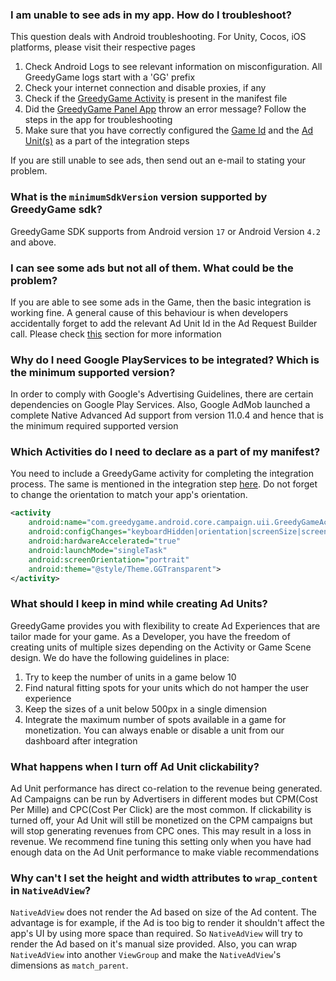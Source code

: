 ### **I am unable to see ads in my app. How do I troubleshoot?**
This question deals with Android troubleshooting. For Unity, Cocos, iOS platforms, please visit their respective pages

1. Check Android Logs to see relevant information on misconfiguration. All GreedyGame logs start with a 'GG' prefix
2. Check your internet connection and disable proxies, if any  
3. Check if the <a target="_blank" rel="noopener noreferrer" href="/android/#update-your-androidmanifestxml">GreedyGame Activity</a> is present in the manifest file  
4. Did the <a target="_blank" rel="noopener noreferrer" href="https://play.google.com/store/apps/details?id=com.greedygame.androididfinder">GreedyGame Panel App</a> throw an error message? Follow the steps in the app for troubleshooting
5. Make sure that you have correctly configured the <a target="_blank" rel="noopener noreferrer" href="/android/#creating-app-id">Game Id</a> and the <a target="_blank" rel="noopener noreferrer" href="/android/#creating-ad-units">Ad Unit(s)</a> as a part of the integration steps

If you are still unable to see ads, then send out an e-mail to <Insert Support Email here> stating your problem.

### **What is the** `minimumSdkVersion` **version supported by GreedyGame sdk?**
GreedyGame SDK supports from Android version `17` or Android Version `4.2` and above.

### **I can see some ads but not all of them. What could be the problem?**
If you are able to see some ads in the Game, then the basic integration is working fine. A general cause of this behaviour is when developers accidentally forget to add the relevant Ad Unit Id in the Ad Request Builder call. Please check <a target="_blank" rel="noopener noreferrer" href="/android-advanced/#initializing-greedygameads">this</a> section for more information

### **Why do I need Google PlayServices to be integrated? Which is the minimum supported version?**
In order to comply with Google's Advertising Guidelines, there are certain dependencies on Google Play Services. Also, Google AdMob launched a complete Native Advanced Ad support from version 11.0.4 and hence that is the minimum required supported version

### **Which Activities do I need to declare as a part of my manifest?**
You need to include a GreedyGame activity for completing the integration process. The same is mentioned in the integration step <a target="_blank" rel="noopener noreferrer" href="/android/#update-your-androidmanifestxml">here</a>. Do not forget to change the orientation to match your app's orientation. 
```xml hl_lines="6"
<activity
    android:name="com.greedygame.android.core.campaign.uii.GreedyGameActivity"
    android:configChanges="keyboardHidden|orientation|screenSize|screenLayout|layoutDirection"
    android:hardwareAccelerated="true"
    android:launchMode="singleTask"
    android:screenOrientation="portrait"
    android:theme="@style/Theme.GGTransparent">
</activity>
```

### **What should I keep in mind while creating Ad Units?**
GreedyGame provides you with flexibility to create Ad Experiences that are tailor made for your game. As a Developer, you have the freedom of creating units of multiple sizes depending on the Activity or Game Scene design. We do have the following guidelines in place:  

1. Try to keep the number of units in a game below 10  
2. Find natural fitting spots for your units which do not hamper the user experience  
3. Keep the sizes of a unit below 500px in a single dimension  
4. Integrate the maximum number of spots available in a game for monetization. You can always enable or disable a unit from our dashboard after integration  

### **What happens when I turn off Ad Unit clickability?**
Ad Unit performance has direct co-relation to the revenue being generated. Ad Campaigns can be run by Advertisers in different modes but CPM(Cost Per Mille) and CPC(Cost Per Click) are the most common. If clickability is turned off, your Ad Unit will still be monetized on the CPM campaigns but will stop generating revenues from CPC ones. This may result in a loss in revenue. We recommend fine tuning this setting only when you have had enough data on the Ad Unit performance to make viable recommendations


### **Why can't I set the height and width attributes to** `wrap_content` **in** `NativeAdView`?
`NativeAdView` does not render the Ad based on size of the Ad content. The advantage is for example, if the Ad is too big to render it shouldn't affect the app's UI by using more space than required. So `NativeAdView` will try to render the Ad based on it's manual size provided. Also, you can wrap `NativeAdView` into another `ViewGroup` and make the `NativeAdView`'s dimensions as `match_parent`.
